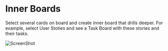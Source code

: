 Inner Boards
==================

Select several cards on board and create inner board that drills deeper. For example, select User Stoties and see a Task Board with these stories and their tasks.

![ScreenShot](https://github.com/TargetProcess/TP3MashupLibrary/raw/master/Nested%20Boards/NestedBoards.png)
